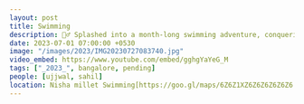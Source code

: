 ```yaml
---
layout: post
title: Swimming
description: 🏊‍♂️ Splashed into a month-long swimming adventure, conquering strokes and dives with zeal! 🎉 Finished the course with flying colors and proudly earned my sparkling certificate! 🏅 #SwimSuccess
date: 2023-07-01 07:00:00 +0530
image: "/images/2023/IMG20230727083740.jpg"
video_embed: https://www.youtube.com/embed/gghgYaYeG_M
tags: ["_2023_", bangalore, pending]
people: [ujjwal, sahil]
location: Nisha millet Swimming[https://goo.gl/maps/6Z6Z1XZ6Z6Z6Z6Z6Z6
---
```

